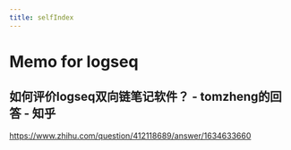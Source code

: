 ```yaml
---
title: selfIndex
---
```


# Memo for logseq
## 如何评价logseq双向链笔记软件？ - tomzheng的回答 - 知乎
https://www.zhihu.com/question/412118689/answer/1634633660
##
##
##

